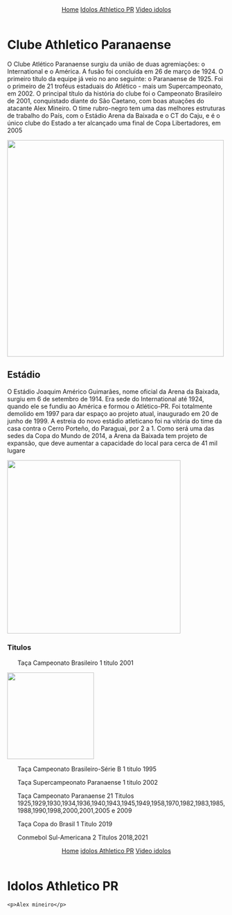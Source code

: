 
<!DOCTYPE html>

<html lang="en">
<head>
    <link rel="stylesheet" href="kaua.css">
    <meta charset="UTF-8">
    <meta http-equiv="X-UA-Compatible" content="IE=edge">
    <meta name="viewport" content="width=device-width, initial-scale=1.0">
    <title>Historia CAP</title>
</head>
<body>
<header>
    <a href="index.html">Home</a>
    <a href="Idolos.html">Idolos Athletico PR</a>
    <a href="https://www.youtube.com/watch?v=Pgv3LzQQEV8">Video idolos</a>
</header>
    <h1>Clube Athletico Paranaense </h1>

<p>O Clube Atlético Paranaense surgiu da união de duas agremiações: o International e o América. A fusão foi concluída em 26 de março de 1924. O primeiro título da equipe já veio no ano seguinte: o Paranaense de 1925. Foi o primeiro de 21 troféus estaduais do Atlético - mais um Supercampeonato, em 2002. O principal título da história do clube foi o Campeonato Brasileiro de 2001, conquistado diante do São Caetano, com boas atuações do atacante Alex Mineiro. O time rubro-negro tem uma das melhores estruturas de trabalho do País, com o Estádio Arena da Baixada e o CT do Caju, e é o único clube do Estado a ter alcançado uma final de Copa Libertadores, em 2005</p>
<img src="escudoath2.jpeg" width="500">

<h2>Estádio</h2>

<p>O Estádio Joaquim Américo Guimarães, nome oficial da Arena da Baixada, surgiu em 6 de setembro de 1914. Era sede do International até 1924, quando ele se fundiu ao América e formou o Atlético-PR. Foi totalmente demolido em 1997 para dar espaço ao projeto atual, inaugurado em 20 de junho de 1999. A estreia do novo estádio atleticano foi na vitória do time da casa contra o Cerro Porteño, do Paraguai, por 2 a 1. Como será uma das sedes da Copa do Mundo de 2014, a Arena da Baixada tem projeto de expansão, que deve aumentar a capacidade do local para cerca de 41 mil lugare</p>
<img src="estadiojoa.jpg" width="400"> 

<h3>Titulos</h3>

<ul>Taça Campeonato Brasileiro 1 titulo 2001</ul>
<img src="2001.webp" width="200">

<ul>Taça Campeonato Brasileiro-Série B 1 titulo 1995</ul>
<ul>Taça Supercampeonato Paranaense 1 titulo 2002</ul>
<ul>Taça Campeonato Paranaense 21 Titulos 1925,1929,1930,1934,1936,1940,1943,1945,1949,1958,1970,1982,1983,1985,1988,1990,1998,2000,2001,2005 e 2009</ul>
<ul>Taça Copa do Brasil 1 Titulo 2019</ul>
<ul>Conmebol Sul-Americana 2 Titulos 2018,2021</ul>

    

</body>
</html>
<!DOCTYPE html>
<html lang="en">
<head>
    <link rel="stylesheet" href="idolos.css">
    <meta charset="UTF-8">
    <meta name="viewport" content="width=device-width, initial-scale=1.0">
    <title>Idolos</title>
</head>
<body>
    <header>
        <a href="index.html">Home</a>
        <a href="Idolos.html">idolos Athletico PR</a>
        <a href="https://www.youtube.com/watch?v=Pgv3LzQQEV8">Video idolos</a>
    </header>
    <h1>Idolos Athletico PR</h1>

    <p>Alex mineiro</p>
    
</body>
</html>
